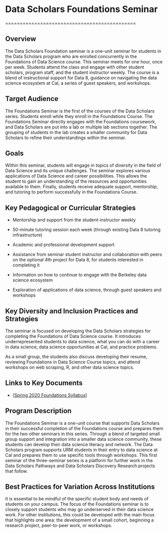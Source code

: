 # Data Scholars Foundations Seminar
=============================================

## Overview

The Data Scholars Foundation seminar is a one-unit seminar for students
in the Data Scholars program who are enrolled concurrently in the
Foundations of Data Science course. This seminar meets for one hour,
once per week. Students attend the class and engage with other student
scholars, program staff, and the student instructor weekly. The course
is a blend of instructional support for Data 8, guidance on navigating
the data science ecosystem at Cal, a series of guest speakers, and
workshops.

## Target Audience

The Foundations Seminar is the first of the courses of the Data Scholars
series. Students enroll while they enroll in the Foundations Course. The
Foundations Seminar directly engages with the Foundations coursework,
and Data Scholars are put into a lab or multiple lab sections together.
The grouping of students in the lab creates a smaller community for Data
Scholars to refine their understandings within the seminar.

## Goals

Within this seminar, students will engage in topics of diversity in the
field of Data Science and its unique challenges. The seminar explores
various applications of Data Science and career possibilities. This
allows the student to gain an understanding of the resources and
opportunities available to them. Finally, students receive adequate
support, mentorship, and tutoring to perform successfully in the
Foundations Course.

## Key Pedagogical or Curricular Strategies

-   Mentorship and support from the student-instructor weekly

-   50-minute tutoring session each week (through existing Data 8
     tutoring infrastructure)

-   Academic and professional development support

-   Assistance from seminar student instructor and collaboration with
     peers on the optional 4th project for Data 8, for students
     interested in completing it

-   Information on how to continue to engage with the Berkeley data
     science ecosystem

-   Exploration of applications of data science, through guest speakers
     and workshops

## Key Diversity and Inclusion Practices and Strategies

The seminar is focused on developing the Data Scholars strategies for
completing the Foundations of Data Science course. It introduces
underrepresented students to data science, what you can do with a career
in data science, data science opportunities at Cal, and practice
problems.

As a small group, the students also discuss developing their resume,
reviewing Foundations in Data Science Course topics, and attend
workshops on web scraping, R, and other data science topics.

## Links to Key Documents

-   [[Spring 2020 Foundations
     Syllabus](https://docs.google.com/document/d/1EUyagoHDGqWxhYJzENPA-9VRvKDRMMejK1s0PW3E3sE/edit)]

## Program Description

The Foundations Seminar is a one-unit course that supports Data Scholars
in their successful completion of the Foundations course and prepares
them for the two other seminars in this series. Through a blend of
targeted small group support and integration into a smaller data science
community, these students can develop their data science literacy and
network. The Data Scholars program supports URM students in their entry
to data science at Cal and prepares them to use specific tools through
workshops. This first seminar of the three-seminar series is a platform
for further work in the Data Scholars Pathways and Data Scholars
Discovery Research projects that follow.

## Best Practices for Variation Across Institutions

It is essential to be mindful of the specific student body and needs of
students on your campus. The focus of the Foundations seminar is to
closely support students who may go underserved in their data science
work. For other institutions, this could be developed with the main
focus that highlights one area: the development of a small cohort,
beginning a research project, peer-to-peer work, or workshops.

